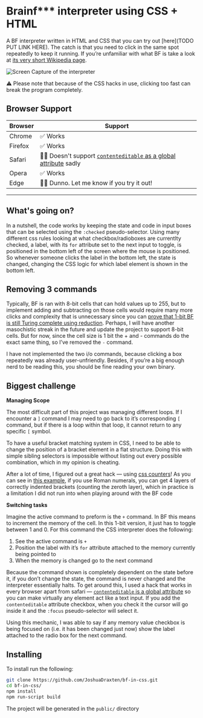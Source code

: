 # Brainf\*\*\* interpreter using CSS + HTML

A BF interpreter written in HTML and CSS that you can try out [here](TODO PUT LINK HERE). The catch is that you need to click in the same spot repeatedly to keep it running. If you’re unfamiliar with what BF is take a look at [its very short Wikipedia page](https://en.m.wikipedia.org/wiki/Brainfuck).

![Screen Capture of the interpreter](https://raw.githubusercontent.com/joshuadraxten/bf-in-css/assets/screencap.gif)

⚠️  Please note that because of the CSS hacks in use, clicking too fast can break the program completely.

## Browser Support

Browser  | Support |
 ------------ | ------------- |
Chrome        | ✅  Works |
Firefox       | ✅  Works |
Safari        | 🙅‍♂️ Doesn't support [`contenteditable` as a global attribute](https://html.spec.whatwg.org/multipage/dom.html#global-attributes) sadly |
Opera         | ✅  Works  |
Edge          | 🤷‍♂️ Dunno. Let me know if you try it out! |

---

## What's going on?

In a nutshell, the code works by keeping the state and code in input boxes that can be selected using the `:checked` pseudo-selector. Using many different css rules looking at what checkbox/radioboxes are currentlty checked, a label, with its `for` attribute set to the next input to toggle, is positioned in the bottom left of the screen where the mouse is positioned. So whenever someone clicks the label in the bottom left, the state is changed, changing the CSS logic for which label element is shown in the bottom left.

## Removing 3 commands

Typically, BF is ran with 8-bit cells that can hold values up to 255, but to implement adding and subtracting on those cells would require many more clicks and complexity that is unnecessary since you can [prove that 1-bit BF is still Turing complete using reduction](http://samuelhughes.com/boof/). Perhaps, I will have another masochistic streak in the future and update the project to support 8-bit cells. But for now, since the cell size is 1 bit the + and - commands do the exact same thing, so I’ve removed the `-` command.

I have not implemented the two i/o commands, because clicking a box repeatedly was already user-unfriendly. Besides, if you’re a big enough nerd to be reading this, you should be fine reading your own binary.

## Biggest challenge

**Managing Scope**

The most difficult part of this project was managing different loops. If I encounter a `]` command I may need to go back to it’s corresponding `[` command, but if there is a loop within that loop, it cannot return to any specific `[` symbol.

To have a useful bracket matching system in CSS, I need to be able to change the position of a bracket element in a flat structure. Doing this with simple sibling selectors is impossible without listing out every possible combination, which in my opinion is cheating.

After a lot of time, I figured out a great hack — using [css counters](https://developer.mozilla.org/en-US/docs/Web/CSS/CSS_Lists_and_Counters/Using_CSS_counters)! As you can see in [this example](https://codepen.io/JoshuaDraxten/pen/ZqYjQz/), if you use Roman numerals, you can get 4 layers of correctly indented brackets (counting the zeroth layer), which in practice is a limitation I did not run into when playing around with the BF code

**Switching tasks**

Imagine the active command to preform is the `+` command. In BF this means to increment the memory of the cell. In this 1-bit version, it just has to toggle between 1 and 0. For this command the CSS interpreter does the following:

1. See the active command is `+`
2. Position the label with it’s `for` attribute attached to the memory currently being pointed to
3. When the memory is changed go to the next command

Because the command shown is completely dependent on the state before it, if you don’t change the state, the command is never changed and the interpreter essentially halts. To get around this, I used a hack that works in every browser apart from safari — [`contenteditable` is a global attribute](https://html.spec.whatwg.org/multipage/dom.html#global-attributes) so you can make virtually any element act like a text input. If you add the `contenteditable` attribute checkbox, when you check it the cursor will go inside it and the `:focus` pseudo-selector will select it.

Using this mechanic, I was able to say if any memory value checkbox is being focused on (i.e. it has been changed just now) show the label attached to the radio box for the next command.

## Installing

To install run the following:
```bash
git clone https://github.com/JoshuaDraxten/bf-in-css.git
cd bf-in-css/
npm install
npm run-script build
```

The project will be generated in the `public/` directory
